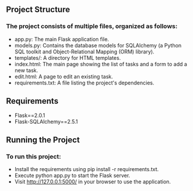 ## Project Structure
### The project consists of multiple files, organized as follows:
* app.py: The main Flask application file.
* models.py: Contains the database models for SQLAlchemy (a Python SQL toolkit and Object-Relational Mapping (ORM) library).
* templates/: A directory for HTML templates.
* index.html: The main page showing the list of tasks and a form to add a new task.
* edit.html: A page to edit an existing task.
* requirements.txt: A file listing the project's dependencies.

## Requirements
* Flask==2.0.1
* Flask-SQLAlchemy==2.5.1

## Running the Project
### To run this project:
* Install the requirements using pip install -r requirements.txt.
* Execute python app.py to start the Flask server.
* Visit http://127.0.0.1:5000/ in your browser to use the application.
